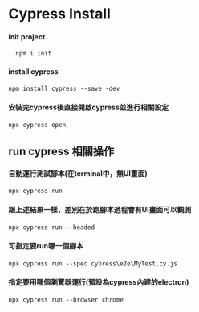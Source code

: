 # Cypress Install

#### init project 
```
  npm i init
```

#### install cypress
```
npm install cypress --save -dev
```

#### 安裝完cypress後直接開啟cypress並進行相關設定
```
npx cypress open
```

## run cypress 相關操作

#### 自動運行測試腳本(在terminal中，無UI畫面)
```
npx cypress run
```

#### 跟上述結果一樣，差別在於跑腳本過程會有UI畫面可以觀測
```
npx cypress run --headed
```

#### 可指定要run哪一個腳本
```
npx cypress run --spec cypress\e2e\MyTest.cy.js
```

#### 指定要用哪個瀏覽器運行(預設為cypress內建的electron)
```
npx cypress run --browser chrome
```
